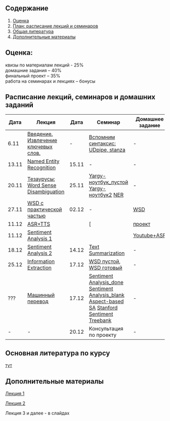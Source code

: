 ## Содержание
1. [Оценка](#score)
2. [План: расписание лекций и семинаров](#sched)
3. [Общая литература](#ref)
4. [Дополнительные материалы](#add)

## Оценка:<br><a name="score"/>
квизы по материалам лекций - 25%<br>
домашние задания – 40% <br>
финальный проект – 35%<br>
работа на семинарах и лекциях – бонусы<br>

## Расписание лекций, семинаров и домашних заданий<a name="sched"/>
|Дата|Лекция|Дата|Семинар|Домашнее задание|Дедлайн|
|-|-|-|-|-|-|
|6.11|[Введение. Извлечение ключевых слов.](Slides/1_Keywords.ipynb)|-|[Вспомним синтаксис: UDpipe, stanza](seminar/1_Keywords.ipynb)|-|-|
|13.11|[Named Entity Recognition](Slides/3_NER.ipynb)|15.11|-|-|-|
|20.11|[Тезаурусы](Slides/4_Thesauri.ipynb); [Word Sense Disambiguation](Slides/5_WSD.ipynb)|25.11|[Yargy-ноутбук_пустой](https://colab.research.google.com/drive/1rxU4VeAxOrLiCwolaD35xh5ow9qxJLXp#scrollTo=nQQVuZfTSOrd) [Yargy-ноутбук2](https://colab.research.google.com/drive/1BSuvHgeoARGEgGrDDBElCMIMAPWGA-WK?usp=sharing) [NER](https://colab.research.google.com/drive/1BSuvHgeoARGEgGrDDBElCMIMAPWGA-WK?usp=sharing)|-|-|
|27.11|[WSD с практической частью](Slides/5_WSD.ipynb)|02.12| -|[WSD](hw/hw1.md)|6.12 23:59мск|
|11.12|[ASR+TTS](Slides/ASR_TTS.ipynb)||[|[проект](https://docs.google.com/document/d/1eqTKOC3aJzA8TZphVE4Legw7CSGtvSgRpq-YuUkV8HM/edit?usp=sharing)||
|11.12|[Sentiment Analysis 1](Slides/7_Sentiment.ipynb)|||[Youtube+ASR](hw/hw2.md)|20.12 23:59мск|
|18.12|[Sentiment Analysis 2](Slides/8_Sentiment.ipynb)|14.12|[Text Summarization](https://colab.research.google.com/drive/1HQJYCF5pHI7o1MHqqPbU4y92WoZd-Ynr?usp=sharing)|-|-|
|25.12|[Information Extraction](Slides/8-information-extraction.pptx)|17.12|[WSD пустой](https://colab.research.google.com/drive/1mYGpAt_9c3pvun6ulPPcbMyGUzqZFhW8?usp=sharing), [WSD готовый](https://colab.research.google.com/drive/1N62NG-apwwzRqMXWkYnLZxCyLTpHYXnM?usp=sharing)|-|-|
|???|[Машинный перевод](Slides/mt.pptx)|17.12| [Sentiment Analysis_done](https://colab.research.google.com/drive/1DELvJlP9SW6B7xEdtC1n2vMwzrLBOUqz) [Sentiment Analysis_blank](https://colab.research.google.com/drive/1DELvJlP9SW6B7xEdtC1n2vMwzrLBOUqz) [Aspect-based SA](https://colab.research.google.com/drive/1TfMaNkB-8fjnjZuEdVtgrIwHtL9Bi4x8) [Stanford Sentiment Treebank](https://colab.research.google.com/drive/1D0JEK_p2LJuF_Hd35QJ2PlujFB87bQUp?usp=sharing)|-|-|
|-|-|20.12|Консультация по проекту|-|-|

## Основная литература по курсу<a name="ref"/>
[тут](References.md)

## Дополнительные материалы<a name="add"/>
[Лекция 1](Notes/1.md)

[Лекция 2](Notes/2.md)

Лекция 3 и далее - в слайдах
